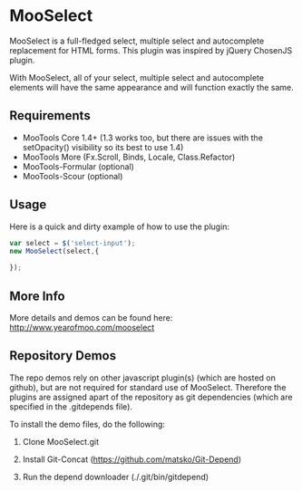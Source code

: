 # MooSelect

MooSelect is a full-fledged select, multiple select and autocomplete replacement for HTML forms. This plugin was inspired by jQuery ChosenJS plugin.

With MooSelect, all of your select, multiple select and autocomplete elements will have the same appearance and will function exactly the same.

## Requirements

- MooTools Core 1.4+ (1.3 works too, but there are issues with the setOpacity() visibility so its best to use 1.4)
- MooTools More (Fx.Scroll, Binds, Locale, Class.Refactor)
- MooTools-Formular (optional)
- MooTools-Scour (optional)

## Usage

Here is a quick and dirty example of how to use the plugin:

```javascript
var select = $('select-input');
new MooSelect(select,{

});
```

## More Info

More details and demos can be found here:
http://www.yearofmoo.com/mooselect

## Repository Demos

The repo demos rely on other javascript plugin(s) (which are hosted on github), but are not required for standard use of MooSelect. Therefore the plugins are assigned apart of the repository as git dependencies (which are specified in the .gitdepends file).

To install the demo files, do the following:

1. Clone MooSelect.git

2. Install Git-Concat (https://github.com/matsko/Git-Depend)

3. Run the depend downloader (./.git/bin/gitdepend)
